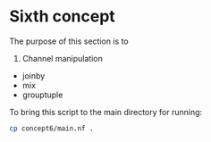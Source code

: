 # Sixth concept

The purpose of this section is to 
1. Channel manipulation
  - joinby
  - mix
  - grouptuple

To bring this script to the main directory for running:

```bash
cp concept6/main.nf .
```
